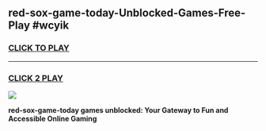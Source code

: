 
## red-sox-game-today-Unblocked-Games-Free-Play #wcyik
<h3>
<a href="https://us.freeplayer.one?title=red-sox-game-today&ref=9M">CLICK TO PLAY</a></h3>
<hr>

<h3>
<a href="https://us.freeplayer.one?title=red-sox-game-today&ref=9M">CLICK 2 PLAY</a>
  
</h3>

<a href="https://us.freeplayer.one?title=red-sox-game-today&ref=9M"><img src="https://clearcache.store/games.png"></a>


**red-sox-game-today games unblocked: Your Gateway to Fun and Accessible Online Gaming**
